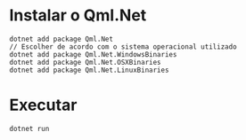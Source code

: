 # Instalar o Qml.Net
```console
dotnet add package Qml.Net
// Escolher de acordo com o sistema operacional utilizado
dotnet add package Qml.Net.WindowsBinaries
dotnet add package Qml.Net.OSXBinaries
dotnet add package Qml.Net.LinuxBinaries
```

# Executar
```
dotnet run
```